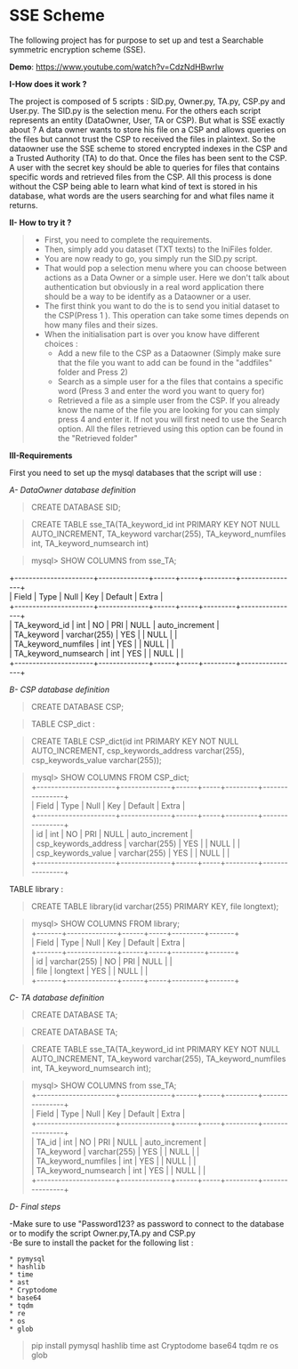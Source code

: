 # SSE Scheme

The following project has for purpose to set up and test a Searchable symmetric encryption scheme (SSE). 

__Demo__: https://www.youtube.com/watch?v=CdzNdHBwrIw

__I-How does it work ?__ 

The project is composed of 5 scripts : SID.py, Owner.py, TA.py, CSP.py and User.py. The SID.py is the selection menu. For the others each script represents an entity (DataOwner, User, TA or CSP). 
But what is SSE exactly about ? A data owner wants to store his file on a CSP and allows queries on the files but cannot trust the CSP to received the files in plaintext. So the dataowner use the SSE scheme to stored encrypted indexes in the CSP and a Trusted Authority (TA) to do that. Once the files has been sent to the CSP. A user with the secret key should be able to queries for files that contains specific words and retrieved files from the CSP. All this process is done without the CSP being able to learn what kind of text is stored in his database, what words are the users searching for and what files name it returns.


__II- How to try it ?__ 

>- First, you need to complete the requirements.  
>- Then, simply add you dataset (TXT texts) to the IniFiles folder.  
>- You are now ready to go, you simply run the SID.py script.   
>- That would pop a selection menu where you can choose between actions as a Data Owner or a simple user. Here we don't talk about authentication but obviously in a real word application there should be a way to be identify as a Dataowner or a user.   
>- The first think you want to do the is to send you initial dataset to the CSP(Press 1 ). This operation can take some times depends on how many files and their sizes.  
>- When the initialisation part is over you know have different choices :   
>   - Add a new file to the CSP as a Dataowner (Simply make sure that the file you want to add can be found in the "addfiles" folder and Press 2)  
>   - Search as a simple user for a the files that contains a specific word (Press 3 and enter the word you want to query for)  
>   - Retrieved a file as a simple user from the CSP. If you already know the name of the file you are looking for you can simply press 4 and enter it. If not you will first need to use the Search option. All the files retrieved using this option can be found in the "Retrieved folder"   

__III-Requirements__

First you need to set up the mysql databases that the script will use :

*A- DataOwner database definition*

>CREATE DATABASE SID; 

>CREATE TABLE sse_TA(TA_keyword_id int PRIMARY KEY NOT NULL AUTO_INCREMENT,
TA_keyword varchar(255), TA_keyword_numfiles int, TA_keyword_numsearch int)  

>mysql> SHOW COLUMNS from sse_TA;  

+----------------------+--------------+------+-----+---------+----------------+    
| Field                 | Type         | Null | Key | Default | Extra          |    
+----------------------+--------------+------+-----+---------+----------------+    
| TA_keyword_id         | int          | NO   | PRI | NULL    | auto_increment |    
| TA_keyword            | varchar(255) | YES  |     | NULL    |                |    
| TA_keyword_numfiles   | int          | YES  |     | NULL    |                |    
| TA_keyword_numsearch  | int          | YES  |     | NULL    |                |    
+----------------------+--------------+------+-----+---------+----------------+    

*B- CSP database definition*  

>CREATE DATABASE CSP;   

>TABLE CSP_dict :   

>CREATE TABLE CSP_dict(id int PRIMARY KEY NOT NULL AUTO_INCREMENT,
csp_keywords_address varchar(255), csp_keywords_value varchar(255));

>mysql> SHOW COLUMNS FROM CSP_dict;  
+----------------------+--------------+------+-----+---------+----------------+  
| Field                | Type         | Null | Key | Default | Extra          |  
+----------------------+--------------+------+-----+---------+----------------+  
| id                   | int          | NO   | PRI | NULL    | auto_increment |  
| csp_keywords_address | varchar(255) | YES  |     | NULL    |                |  
| csp_keywords_value   | varchar(255) | YES  |     | NULL    |                |  
+----------------------+--------------+------+-----+---------+----------------+  

TABLE library :   

>CREATE TABLE library(id varchar(255) PRIMARY KEY,
file longtext);  

>mysql> SHOW COLUMNS FROM library;  
+-------+--------------+------+-----+---------+-------+  
| Field | Type         | Null | Key | Default | Extra |  
+-------+--------------+------+-----+---------+-------+  
| id    | varchar(255) | NO   | PRI | NULL    |       |  
| file  | longtext     | YES  |     | NULL    |       |  
+-------+--------------+------+-----+---------+-------+    

*C- TA database definition*  

>CREATE DATABASE TA;   

>CREATE DATABASE TA;  

>CREATE TABLE sse_TA(TA_keyword_id int PRIMARY KEY NOT NULL AUTO_INCREMENT,
TA_keyword varchar(255), TA_keyword_numfiles int, TA_keyword_numsearch int);    

>mysql> SHOW COLUMNS from sse_TA;  
+----------------------+--------------+------+-----+---------+----------------+  
| Field                | Type         | Null | Key | Default | Extra          |  
+----------------------+--------------+------+-----+---------+----------------+  
| TA_id                | int          | NO   | PRI | NULL    | auto_increment |  
| TA_keyword           | varchar(255) | YES  |     | NULL    |                |  
| TA_keyword_numfiles  | int          | YES  |     | NULL    |                |  
| TA_keyword_numsearch | int          | YES  |     | NULL    |                |  
+----------------------+--------------+------+-----+---------+----------------+  


*D- Final steps*  

-Make sure to use "Password123? as password to connect to the database or to modify the script Owner.py,TA.py and CSP.py  
-Be sure to install the packet for the following list :   

    * pymysql
    * hashlib
    * time
    * ast
    * Cryptodome
    * base64
    * tqdm
    * re
    * os
    * glob

> pip install pymysql hashlib time ast Cryptodome base64 tqdm re os glob
